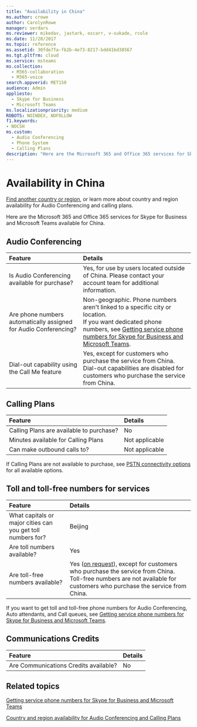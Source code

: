 ```yaml
---
title: "Availability in China"
ms.author: crowe
author: CarolynRowe
manager: serdars
ms.reviewer: mikedav, jastark, oscarr, v-sukade, rcole
ms.date: 11/28/2017
ms.topic: reference
ms.assetid: 30fde7fa-fb2b-4e73-8217-bdd41bd38567
ms.tgt.pltfrm: cloud
ms.service: msteams
ms.collection: 
  - M365-collaboration
  - M365-voice
search.appverid: MET150
audience: Admin
appliesto: 
  - Skype for Business
  - Microsoft Teams
ms.localizationpriority: medium
ROBOTS: NOINDEX, NOFOLLOW
f1.keywords:
- NOCSH
ms.custom: 
  - Audio Conferencing
  - Phone System
  - Calling Plans
description: "Here are the Microsoft 365 and Office 365 services for Skype for Business and Microsoft Teams available for China."
---
```


# Availability in China

[Find another country or region](country-and-region-availability-for-audio-conferencing-and-calling-plans.md), or learn more about country and region availability for Audio Conferencing and calling plans.

Here are the Microsoft 365 and Office 365 services for Skype for Business and Microsoft Teams available for China.
  
## Audio Conferencing

|**Feature**|**Details**|
|:-----|:-----|
|Is Audio Conferencing available for purchase?  <br/> |Yes, for use by users located outside of China. Please contact your account team for additional information.  <br/> |
|Are phone numbers automatically assigned for Audio Conferencing?  <br/> | Non-geographic. Phone numbers aren't linked to a specific city or location. <br/>  If you want dedicated phone numbers, see [Getting service phone numbers for Skype for Business and Microsoft Teams](../getting-service-phone-numbers.md).  <br/> |
|Dial-out capability using the Call Me feature  <br/> | Yes, except for customers who purchase the service from China. Dial-out capabilities are disabled for customers who purchase the service from China.   <br/> |
   
## Calling Plans

|**Feature**|**Details**|
|:-----|:-----|
|Calling Plans are available to purchase?  <br/> |No  <br/> |
|Minutes available for Calling Plans  <br/> |Not applicable  <br/> |
|Can make outbound calls to?  <br/> |Not applicable  <br/> |

If Calling Plans are not available to purchase, see [PSTN connectivity options](../pstn-connectivity.md) for all available options.
   
## Toll and toll-free numbers for services

|**Feature**|**Details**|
|:-----|:-----|
|What capitals or major cities can you get toll numbers for?  <br/> |Beijing  <br/> |
|Are toll numbers available?  <br/> |Yes  <br/> |
|Are toll-free numbers available?  <br/> |Yes ([on request](../manage-phone-numbers-for-your-organization/contact-tns-service-desk.md)), except for customers who purchase the service from China. Toll-free numbers are not available for customers who purchase the service from China. <br/> |
   
 If you want to get toll and toll-free phone numbers for Audio Conferencing, Auto attendants, and Call queues, see [Getting service phone numbers for Skype for Business and Microsoft Teams](../getting-service-phone-numbers.md).
  
## Communications Credits

|**Feature**|**Details**|
|:-----|:-----|
|Are Communications Credits available?  <br/> |No  <br/> |
   
## Related topics

[Getting service phone numbers for Skype for Business and Microsoft Teams](../getting-service-phone-numbers.md)

[Country and region availability for Audio Conferencing and Calling Plans](country-and-region-availability-for-audio-conferencing-and-calling-plans.md)

